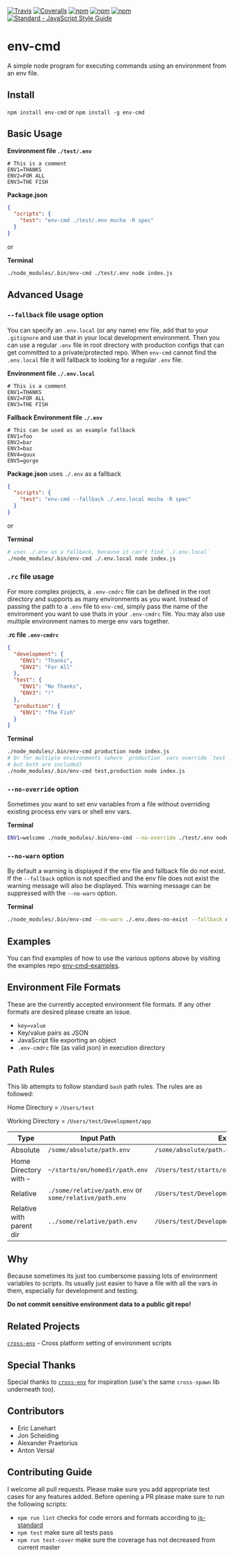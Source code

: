 [![Travis](https://img.shields.io/travis/toddbluhm/env-cmd.svg)](https://travis-ci.org/toddbluhm/env-cmd)
[![Coveralls](https://img.shields.io/coveralls/toddbluhm/env-cmd.svg)](https://coveralls.io/github/toddbluhm/env-cmd)
[![npm](https://img.shields.io/npm/v/env-cmd.svg?maxAge=86400)](https://www.npmjs.com/package/env-cmd)
[![npm](https://img.shields.io/npm/dm/env-cmd.svg?maxAge=86400)](https://www.npmjs.com/package/env-cmd)
[![npm](https://img.shields.io/npm/l/env-cmd.svg?maxAge=2592000)](https://www.npmjs.com/package/env-cmd)
[![Standard - JavaScript Style Guide](https://img.shields.io/badge/code%20style-standard-brightgreen.svg)](http://standardjs.com/)

# env-cmd
A simple node program for executing commands using an environment from an env file.

## Install
`npm install env-cmd` or `npm install -g env-cmd`

## Basic Usage

**Environment file `./test/.env`**
```
# This is a comment
ENV1=THANKS
ENV2=FOR ALL
ENV3=THE FISH
```

**Package.json**
```json
{
  "scripts": {
    "test": "env-cmd ./test/.env mocha -R spec"
  }
}
```
or

**Terminal**
```sh
./node_modules/.bin/env-cmd ./test/.env node index.js
```

## Advanced Usage

### `--fallback` file usage option

You can specify an `.env.local` (or any name) env file, add that to your `.gitignore` and use that
in your local development environment. Then you can use a regular `.env` file in root directory
with production configs that can get committed to a private/protected repo. When `env-cmd` cannot
find the `.env.local` file it will fallback to looking for a regular `.env` file.

**Environment file `./.env.local`**
```
# This is a comment
ENV1=THANKS
ENV2=FOR ALL
ENV3=THE FISH
```
**Fallback Environment file `./.env`**
```
# This can be used as an example fallback
ENV1=foo
ENV2=bar
ENV3=baz
ENV4=quux
ENV5=gorge
```

**Package.json**
uses `./.env` as a fallback
```json
{
  "scripts": {
    "test": "env-cmd --fallback ./.env.local mocha -R spec"
  }
}
```
or

**Terminal**
```sh
# uses ./.env as a fallback, because it can't find `./.env.local`
./node_modules/.bin/env-cmd ./.env.local node index.js
```

### `.rc` file usage

For more complex projects, a `.env-cmdrc` file can be defined in the root directory and supports
as many environments as you want. Instead of passing the path to a `.env` file to `env-cmd`, simply
pass the name of the environment you want to use thats in your `.env-cmdrc` file. You may also use
multiple environment names to merge env vars together.

**.rc file `.env-cmdrc`**

```json
{
  "development": {
    "ENV1": "Thanks",
    "ENV2": "For All"
  },
  "test": {
    "ENV1": "No Thanks",
    "ENV3": "!"
  },
  "production": {
    "ENV1": "The Fish"
  }
}
```

**Terminal**
```sh
./node_modules/.bin/env-cmd production node index.js
# Or for multiple environments (where `production` vars override `test` vars,
# but both are included)
./node_modules/.bin/env-cmd test,production node index.js
```

### `--no-override` option

Sometimes you want to set env variables from a file without overriding existing process env vars or shell env vars.

**Terminal**
```sh
ENV1=welcome ./node_modules/.bin/env-cmd --no-override ./test/.env node index.js
```

### `--no-warn` option

By default a warning is displayed if the env file and fallback file do not exist. If the `--fallback` option is not specified and the env file does not exist the warning message will also be displayed. This warning message can be suppressed with the `--no-warn` option.

**Terminal**
```sh
./node_modules/.bin/env-cmd --no-warn ./.env.does-no-exist --fallback node index.js
```

## Examples

You can find examples of how to use the various options above by visiting
the examples repo [env-cmd-examples](https://github.com/toddbluhm/env-cmd-examples).

## Environment File Formats

These are the currently accepted environment file formats. If any other formats are desired please create an issue.
- `key=value`
- Key/value pairs as JSON
- JavaScript file exporting an object
- `.env-cmdrc` file (as valid json) in execution directory

## Path Rules

This lib attempts to follow standard `bash` path rules. The rules are as followed:

Home Directory = `/Users/test`

Working Directory = `/Users/test/Development/app`

| Type | Input Path | Expanded Path |
| -- | -- | ------------- |
| Absolute | `/some/absolute/path.env` | `/some/absolute/path.env` |
| Home Directory with `~` | `~/starts/on/homedir/path.env` | `/Users/test/starts/on/homedir/path.env` |
| Relative | `./some/relative/path.env` or `some/relative/path.env` | `/Users/test/Development/app/some/relative/path.env` |
| Relative with parent dir | `../some/relative/path.env` | `/Users/test/Development/some/relative/path.env` |

## Why

Because sometimes its just too cumbersome passing lots of environment variables to scripts. Its
usually just easier to have a file with all the vars in them, especially for development and testing.

**Do not commit sensitive environment data to a public git repo!**

## Related Projects

[`cross-env`](https://github.com/kentcdodds/cross-env) - Cross platform setting of environment scripts

## Special Thanks

Special thanks to [`cross-env`](https://github.com/kentcdodds/cross-env) for inspiration (use's the
same `cross-spawn` lib underneath too).

## Contributors

- Eric Lanehart
- Jon Scheiding
- Alexander Praetorius
- Anton Versal

## Contributing Guide
I welcome all pull requests. Please make sure you add appropriate test cases for any features
added. Before opening a PR please make sure to run the following scripts:

- `npm run lint` checks for code errors and formats according to [js-standard](https://github.com/feross/standard)
- `npm test` make sure all tests pass
- `npm run test-cover` make sure the coverage has not decreased from current master
